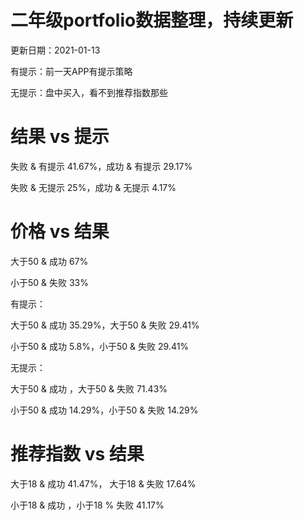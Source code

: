 # 二年级portfolio数据整理，持续更新

更新日期：2021-01-13

有提示：前一天APP有提示策略

无提示：盘中买入，看不到推荐指数那些

# 结果 vs 提示

失败 & 有提示 41.67%，成功 & 有提示 29.17%

失败 & 无提示 25%，成功 & 无提示 4.17%

# 价格 vs 结果

大于50 & 成功 67%

小于50 & 失败 33%

有提示：

大于50 & 成功 35.29%，大于50 & 失败 29.41%

小于50 & 成功 5.8%，小于50 & 失败 29.41%

无提示：

大于50 & 成功 ，大于50 & 失败 71.43%

小于50 & 成功 14.29%，小于50 & 失败 14.29%

# 推荐指数 vs 结果

大于18 & 成功 41.47%， 大于18 & 失败 17.64%

小于18 & 成功 ，小于18 % 失败 41.17%
